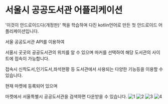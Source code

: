 # 서울시 공공도서관 어플리케이션
'이것이 안드로이드다(개정판)' 책을 학습하며 다진 kotlin언어로 만든 첫 안드로이드 어플리케이션입니다.

서울 공공도서관 API를 이용하여 

서울시 곳곳의 공공도서관의 위치를 알 수 있으며 마커를 선택하여 해당 도서관의 사이트에 접속이 가능합니다.

접속시 신착도서,인기도서,좌석현황 등 도서관에서 사용되는 다양한 기능등을 이용할 수 있습니다.

현재 마켓에 등록되어 있으며

마켓에서 서울특별시 공공도서관을 검색하면 다운받을 수 있습니다. 
![1](https://user-images.githubusercontent.com/62466871/128371974-3c31f50e-2e17-4134-a5dc-cc2c2f85b3d2.JPG)
![2](https://user-images.githubusercontent.com/62466871/128371984-117f6720-5033-4dba-94e2-2737ebdfe77f.JPG)
![3](https://user-images.githubusercontent.com/62466871/128371989-a2e69f54-8f65-458d-8ae8-d050a3430463.JPG)
![4](https://user-images.githubusercontent.com/62466871/128371990-0cf0bfc6-be31-4964-95bd-54cb32b27130.JPG)


